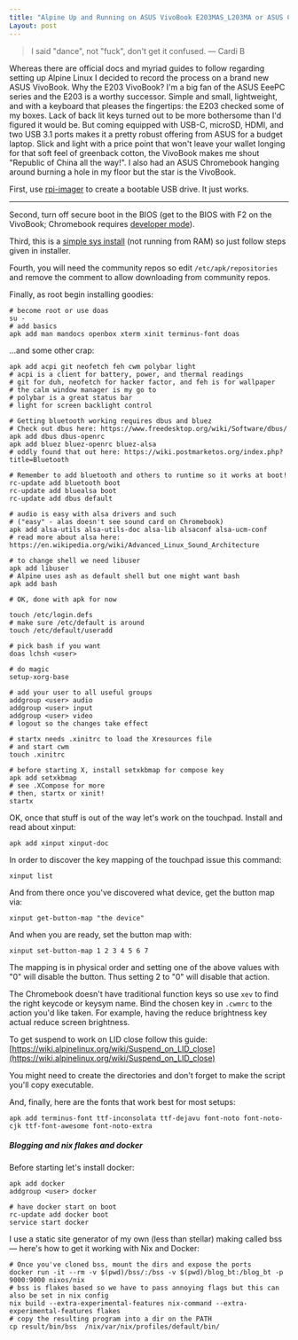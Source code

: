 ```yaml
---
title: "Alpine Up and Running on ASUS VivoBook E203MAS_L203MA or ASUS Chromebook C223"
Layout: post
---
```


> I said "dance", not "fuck", don't get it confused. — Cardi B

Whereas there are official docs and myriad guides to follow regarding setting up Alpine Linux I decided to record the process on a brand new ASUS VivoBook. Why the E203 VivoBook? I'm a big fan of the ASUS EeePC series and the E203 is a worthy successor. Simple and small, lightweight, and with a keyboard that pleases the fingertips: the E203 checked some of my boxes. Lack of back lit keys turned out to be more bothersome than I'd figured it would be. But coming equipped with USB-C, microSD, HDMI, and two USB 3.1 ports makes it a pretty robust offering from ASUS for a budget laptop. Slick and light with a price point that won't leave your wallet longing for that soft feel of greenback cotton, the VivoBook makes me shout "Republic of China all the way!". I also had an ASUS Chromebook hanging around burning a hole in my floor but the star is the VivoBook.

First, use [rpi-imager](https://github.com/raspberrypi/rpi-imager) to create a bootable USB drive. It just works.

<hr>

Second, turn off secure boot in the BIOS (get to the BIOS with F2 on the VivoBook; Chromebook requires [developer mode](https://www.chromium.org/chromium-os/chromiumos-design-docs/developer-mode/)).

Third, this is a [simple sys install](https://wiki.alpinelinux.org/wiki/Install_to_disk) (not running from RAM) so just follow steps given in installer.

Fourth, you will need the community repos so edit `/etc/apk/repositories` and remove the comment to allow downloading from community repos.

Finally, as root begin installing goodies:

	# become root or use doas
	su -
	# add basics
	apk add man mandocs openbox xterm xinit terminus-font doas

...and some other crap:

	apk add acpi git neofetch feh cwm polybar light
	# acpi is a client for battery, power, and thermal readings
	# git for duh, neofetch for hacker factor, and feh is for wallpaper
	# the calm window manager is my go to
	# polybar is a great status bar
	# light for screen backlight control

	# Getting bluetooth working requires dbus and bluez 
	# Check out dbus here: https://www.freedesktop.org/wiki/Software/dbus/
	apk add dbus dbus-openrc
	apk add bluez bluez-openrc bluez-alsa
	# oddly found that out here: https://wiki.postmarketos.org/index.php?title=Bluetooth

	# Remember to add bluetooth and others to runtime so it works at boot!
	rc-update add bluetooth boot
	rc-update add bluealsa boot
	rc-update add dbus default

	# audio is easy with alsa drivers and such
	# ("easy" - alas doesn't see sound card on Chromebook)
	apk add alsa-utils alsa-utils-doc alsa-lib alsaconf alsa-ucm-conf
	# read more about alsa here: https://en.wikipedia.org/wiki/Advanced_Linux_Sound_Architecture

	# to change shell we need libuser
	apk add libuser
	# Alpine uses ash as default shell but one might want bash
	apk add bash

	# OK, done with apk for now

	touch /etc/login.defs
	# make sure /etc/default is around
	touch /etc/default/useradd

	# pick bash if you want
	doas lchsh <user>

	# do magic
	setup-xorg-base

	# add your user to all useful groups
	addgroup <user> audio
	addgroup <user> input
	addgroup <user> video
	# logout so the changes take effect

	# startx needs .xinitrc to load the Xresources file
	# and start cwm
	touch .xinitrc 
 
	# before starting X, install setxkbmap for compose key
	apk add setxkbmap
	# see .XCompose for more
	# then, startx or xinit!
	startx

OK, once that stuff is out of the way let's work on the touchpad. Install and read about xinput:

	apk add xinput xinput-doc

In order to discover the key mapping of the touchpad issue this command:

	xinput list
And from there once you've discovered what device, get the button map via:

	xinput get-button-map "the device"

And when you are ready, set the button map with:

	xinput set-button-map 1 2 3 4 5 6 7

The mapping is in physical order and setting one of the above values with "0" will disable the button. Thus setting 2 to "0" will disable that action.

The Chromebook doesn't have traditional function keys so use `xev` to find the right keycode or keysym name.
Bind the chosen key in `.cwmrc` to the action you'd like taken. For example, having the reduce brightness key actual reduce screen brightness.

To get suspend to work on LID close follow this guide: [https://wiki.alpinelinux.org/wiki/Suspend_on_LID_close](https://wiki.alpinelinux.org/wiki/Suspend_on_LID_close)

You might need to create the directories and don't forget to make the script you'll copy executable.

And, finally, here are the fonts that work best for most setups:

	apk add terminus-font ttf-inconsolata ttf-dejavu font-noto font-noto-cjk ttf-font-awesome font-noto-extra

##### Blogging and nix flakes and docker
Before starting let's install docker:

	apk add docker
	addgroup <user> docker
	
	# have docker start on boot
	rc-update add docker boot
	service start docker

I use a static site generator of my own (less than stellar) making called bss — here's how to get it working with Nix and Docker:

	# Once you've cloned bss, mount the dirs and expose the ports
	docker run -it --rm -v $(pwd)/bss/:/bss -v $(pwd)/blog_bt:/blog_bt -p 9000:9000 nixos/nix
	# bss is flakes based so we have to pass annoying flags but this can also be set in nix config
	nix build --extra-experimental-features nix-command --extra-experimental-features flakes
	# copy the resulting program into a dir on the PATH
	cp result/bin/bss  /nix/var/nix/profiles/default/bin/
